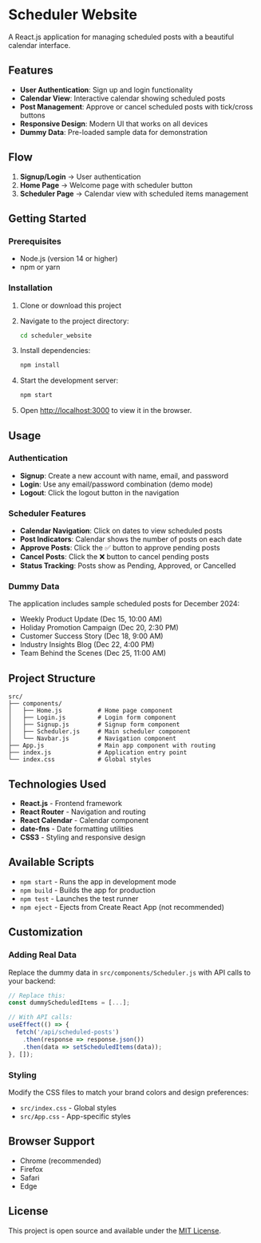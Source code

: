 # Scheduler Website

A React.js application for managing scheduled posts with a beautiful calendar interface.

## Features

- **User Authentication**: Sign up and login functionality
- **Calendar View**: Interactive calendar showing scheduled posts
- **Post Management**: Approve or cancel scheduled posts with tick/cross buttons
- **Responsive Design**: Modern UI that works on all devices
- **Dummy Data**: Pre-loaded sample data for demonstration

## Flow

1. **Signup/Login** → User authentication
2. **Home Page** → Welcome page with scheduler button
3. **Scheduler Page** → Calendar view with scheduled items management

## Getting Started

### Prerequisites

- Node.js (version 14 or higher)
- npm or yarn

### Installation

1. Clone or download this project
2. Navigate to the project directory:
   ```bash
   cd scheduler_website
   ```

3. Install dependencies:
   ```bash
   npm install
   ```

4. Start the development server:
   ```bash
   npm start
   ```

5. Open [http://localhost:3000](http://localhost:3000) to view it in the browser.

## Usage

### Authentication
- **Signup**: Create a new account with name, email, and password
- **Login**: Use any email/password combination (demo mode)
- **Logout**: Click the logout button in the navigation

### Scheduler Features
- **Calendar Navigation**: Click on dates to view scheduled posts
- **Post Indicators**: Calendar shows the number of posts on each date
- **Approve Posts**: Click the ✅ button to approve pending posts
- **Cancel Posts**: Click the ❌ button to cancel pending posts
- **Status Tracking**: Posts show as Pending, Approved, or Cancelled

### Dummy Data
The application includes sample scheduled posts for December 2024:
- Weekly Product Update (Dec 15, 10:00 AM)
- Holiday Promotion Campaign (Dec 20, 2:30 PM)
- Customer Success Story (Dec 18, 9:00 AM)
- Industry Insights Blog (Dec 22, 4:00 PM)
- Team Behind the Scenes (Dec 25, 11:00 AM)

## Project Structure

```
src/
├── components/
│   ├── Home.js          # Home page component
│   ├── Login.js         # Login form component
│   ├── Signup.js        # Signup form component
│   ├── Scheduler.js     # Main scheduler component
│   └── Navbar.js        # Navigation component
├── App.js               # Main app component with routing
├── index.js             # Application entry point
└── index.css            # Global styles
```

## Technologies Used

- **React.js** - Frontend framework
- **React Router** - Navigation and routing
- **React Calendar** - Calendar component
- **date-fns** - Date formatting utilities
- **CSS3** - Styling and responsive design

## Available Scripts

- `npm start` - Runs the app in development mode
- `npm build` - Builds the app for production
- `npm test` - Launches the test runner
- `npm eject` - Ejects from Create React App (not recommended)

## Customization

### Adding Real Data
Replace the dummy data in `src/components/Scheduler.js` with API calls to your backend:

```javascript
// Replace this:
const dummyScheduledItems = [...];

// With API calls:
useEffect(() => {
  fetch('/api/scheduled-posts')
    .then(response => response.json())
    .then(data => setScheduledItems(data));
}, []);
```

### Styling
Modify the CSS files to match your brand colors and design preferences:
- `src/index.css` - Global styles
- `src/App.css` - App-specific styles

## Browser Support

- Chrome (recommended)
- Firefox
- Safari
- Edge

## License

This project is open source and available under the [MIT License](LICENSE). 